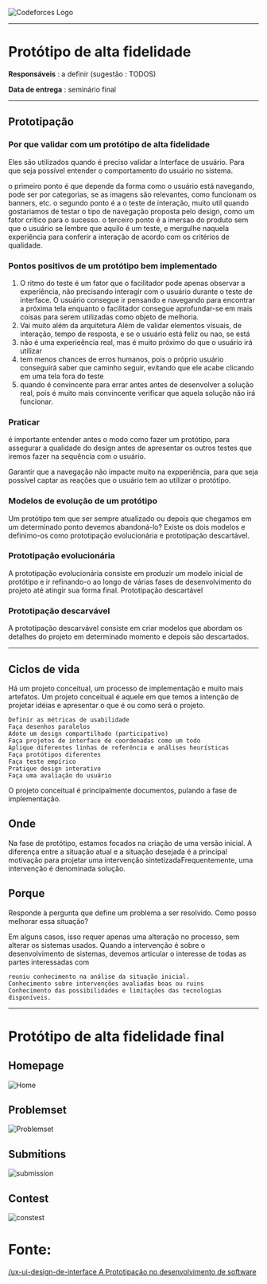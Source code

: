 <span style="margin-left: 0%; padding-top: 3%;">![Codeforces Logo](../images/codeforces.png)</span>

***

# Protótipo de alta fidelidade

**Responsáveis** : a definir (sugestão : TODOS)

**Data de entrega** : seminário final

***

## Prototipação

### Por que validar com um protótipo de alta fidelidade

Eles são utilizados quando é preciso validar a Interface de usuário. Para que seja possível entender o comportamento do usuário no sistema. 

o primeiro ponto é que depende da forma como o usuário está navegando, pode ser por categorias, se as imagens são relevantes, como funcionam os banners, etc.
o segundo ponto é a o teste de interação, muito util quando gostariamos de testar o tipo de navegação proposta pelo design,  como um fator crítico para o sucesso.
o terceiro ponto  é a imersao do produto sem que o usuário se lembre que aquilo é um teste, e mergulhe naquela experiência para conferir a interação de acordo com os critérios de qualidade.

### Pontos positivos de um protótipo bem implementado

1. O ritmo do teste
 é um fator que o facilitador pode apenas observar a experiência, não precisando interagir com o usuário durante o teste de interface. 
O usuário consegue ir pensando e navegando para encontrar a próxima tela enquanto o facilitador consegue aprofundar-se em mais coisas para serem utilizadas como objeto de melhoria.
2. Vai muito além da arquitetura
Além de validar elementos visuais, de interação, tempo de resposta, e se o usuário está feliz ou nao, se está 
3. não é uma experieência real, mas é muito próximo do que o usuário irá utilizar
4. tem menos chances de erros humanos, pois o próprio usuário conseguirá saber que caminho seguir, evitando que ele acabe clicando em uma tela fora do teste
5. quando é convincente para errar antes antes de desenvolver a solução real, pois é muito mais convincente verificar que aquela solução não irá funcionar.

### Praticar

é importante entender antes o modo como fazer um protótipo, para assegurar a qualidade do design antes de apresentar os outros testes que iremos fazer na sequência com o usuário. 

Garantir que a navegação não impacte muito na expperiência, para que seja possível captar as reações que o usuário tem ao utilizar o protótipo.

### Modelos de evolução de um protótipo

Um protótipo tem que ser sempre atualizado ou depois que chegamos em um determinado ponto devemos abandoná-lo? Existe os dois modelos e definimo-os como prototipação evolucionária e prototipação descartável.

### Prototipação evolucionária

A prototipação evolucionária consiste em produzir um modelo inicial de protótipo e ir refinando-o ao longo de várias fases de desenvolvimento do projeto até atingir sua forma final.
Prototipação descartável

### Prototipação descarvável 

A prototipação descarvável  consiste em criar modelos que abordam os detalhes do projeto em determinado momento e depois são descartados.

***

## Ciclos de vida

Há um projeto conceitual, um processo de implementação e muito mais artefatos.
Um projeto conceitual é aquele em que temos a intenção de projetar idéias e apresentar o que é ou como será o projeto.

    Definir as métricas de usabilidade
    Faça desenhos paralelos
    Adote um design compartilhado (participativo)
    Faça projetos de interface de coordenadas como um todo
    Aplique diferentes linhas de referência e análises heurísticas
    Faça protótipos diferentes
    Faça teste empírico
    Pratique design interativo
    Faça uma avaliação do usuário

O projeto conceitual é principalmente documentos, pulando a fase de implementação.

## Onde

Na fase de protótipo, estamos focados na criação de uma versão inicial. A diferença entre a situação atual e a situação desejada é a principal motivação para projetar uma intervenção sintetizadaFrequentemente, uma intervenção é denominada solução.

## Porque

Responde à pergunta que define um problema a ser resolvido.
Como posso melhorar essa situação?

Em alguns casos, isso requer apenas uma alteração no processo, sem alterar os sistemas usados.
Quando a intervenção é sobre o desenvolvimento de sistemas, devemos articular o interesse de todas as partes interessadas com

    reuniu conhecimento na análise da situação inicial.
    Conhecimento sobre intervenções avaliadas boas ou ruins
    Conhecimento das possibilidades e limitações das tecnologias disponíveis.

***

# Protótipo de alta fidelidade final

## Homepage

<span style="margin-right: 40%;">![Home](telas/home.png)</span>

## Problemset

<span style="margin-right: 40%;">![Problemset](telas/problemset.png)</span>

## Submitions

<span style="margin-right: 40%;">![submission](telas/submission.png)</span>

## Contest

<span style="margin-right: 40%;">![constest](telas/contest.png)</span>


# Fonte:
[/ux-ui-design-de-interface ](https://www.coursera.org/lecture/ux-ui-design-de-interface/construindo-um-prototipo-de-alta-fidelidade-HWDuF)
[A Prototipação no desenvolvimento de software](https://www.objective.com.br/a-prototipacao-no-desenvolvimento-de-software/)
